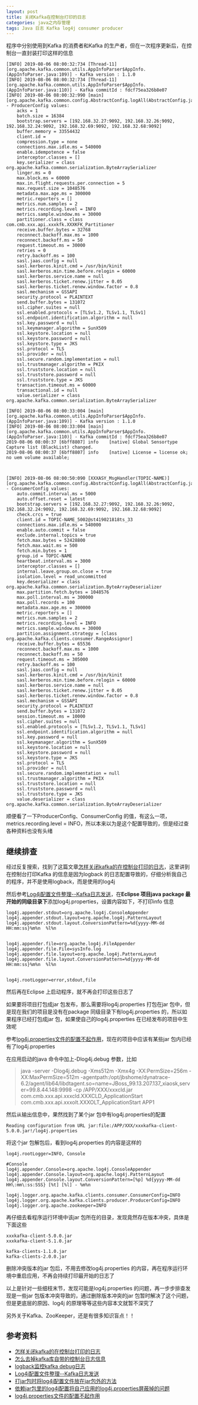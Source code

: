 ```yaml
---
layout: post
title: 关闭Kafka在控制台打印的日志
categories: java之内存管理 
tags: Java 日志 Kafka log4j consumer producer 
---
```


程序中分别使用到Kafka 的消费者和Kafka 的生产者，但在一次程序更新后，在控制台一直封装打印这样的信息

```
[INFO] 2019-08-06 08:00:32:734 [Thread-11] [org.apache.kafka.common.utils.AppInfoParser$AppInfo.(AppInfoParser.java:109)] - Kafka version : 1.1.0
[INFO] 2019-08-06 08:00:32:734 [Thread-11] [org.apache.kafka.common.utils.AppInfoParser$AppInfo.(AppInfoParser.java:110)] - Kafka commitId : fdcf75ea326b8e07
[INFO] 2019-08-06 08:00:32:990 [main] [org.apache.kafka.common.config.AbstractConfig.logAll(AbstractConfig.java:279)] - ProducerConfig values: 
	acks = 1
	batch.size = 16384
	bootstrap.servers = [192.168.32.27:9092, 192.168.32.26:9092, 192.168.32.24:9092, 192.168.32.69:9092, 192.168.32.68:9092]
	buffer.memory = 33554432
	client.id = 
	compression.type = none
	connections.max.idle.ms = 540000
	enable.idempotence = false
	interceptor.classes = []
	key.serializer = class org.apache.kafka.common.serialization.ByteArraySerializer
	linger.ms = 0
	max.block.ms = 60000
	max.in.flight.requests.per.connection = 5
	max.request.size = 1048576
	metadata.max.age.ms = 300000
	metric.reporters = []
	metrics.num.samples = 2
	metrics.recording.level = INFO
	metrics.sample.window.ms = 30000
	partitioner.class = class com.cmb.xxx.api.xxxkfk.XXXKFK_Partitioner
	receive.buffer.bytes = 32768
	reconnect.backoff.max.ms = 1000
	reconnect.backoff.ms = 50
	request.timeout.ms = 30000
	retries = 0
	retry.backoff.ms = 100
	sasl.jaas.config = null
	sasl.kerberos.kinit.cmd = /usr/bin/kinit
	sasl.kerberos.min.time.before.relogin = 60000
	sasl.kerberos.service.name = null
	sasl.kerberos.ticket.renew.jitter = 0.05
	sasl.kerberos.ticket.renew.window.factor = 0.8
	sasl.mechanism = GSSAPI
	security.protocol = PLAINTEXT
	send.buffer.bytes = 131072
	ssl.cipher.suites = null
	ssl.enabled.protocols = [TLSv1.2, TLSv1.1, TLSv1]
	ssl.endpoint.identification.algorithm = null
	ssl.key.password = null
	ssl.keymanager.algorithm = SunX509
	ssl.keystore.location = null
	ssl.keystore.password = null
	ssl.keystore.type = JKS
	ssl.protocol = TLS
	ssl.provider = null
	ssl.secure.random.implementation = null
	ssl.trustmanager.algorithm = PKIX
	ssl.truststore.location = null
	ssl.truststore.password = null
	ssl.truststore.type = JKS
	transaction.timeout.ms = 60000
	transactional.id = null
	value.serializer = class org.apache.kafka.common.serialization.ByteArraySerializer

[INFO] 2019-08-06 08:00:33:004 [main] [org.apache.kafka.common.utils.AppInfoParser$AppInfo.(AppInfoParser.java:109)] - Kafka version : 1.1.0
[INFO] 2019-08-06 08:00:33:004 [main] [org.apache.kafka.common.utils.AppInfoParser$AppInfo.(AppInfoParser.java:110)] - Kafka commitId : fdcf75ea326b8e07
2019-08-06 08:00:37 [6bff8807] info    [native] Global Sensortype Capture list (BlackList) changed.
2019-08-06 08:00:37 [6bff8807] info    [native] License = license ok; no uem volume available; 



[INFO] 2019-08-06 08:00:50:090 [XXXASY_MsgHandler(TOPIC-NAME)] [org.apache.kafka.common.config.AbstractConfig.logAll(AbstractConfig.java:279)] - ConsumerConfig values: 
	auto.commit.interval.ms = 5000
	auto.offset.reset = latest
	bootstrap.servers = [192.168.32.27:9092, 192.168.32.26:9092, 192.168.32.24:9092, 192.168.32.69:9092, 192.168.32.68:9092]
	check.crcs = true
	client.id = TOPIC-NAME_5002@st419021818ts_33
	connections.max.idle.ms = 540000
	enable.auto.commit = false
	exclude.internal.topics = true
	fetch.max.bytes = 52428800
	fetch.max.wait.ms = 500
	fetch.min.bytes = 1
	group.id = TOPIC-NAME
	heartbeat.interval.ms = 3000
	interceptor.classes = []
	internal.leave.group.on.close = true
	isolation.level = read_uncommitted
	key.deserializer = class org.apache.kafka.common.serialization.ByteArrayDeserializer
	max.partition.fetch.bytes = 1048576
	max.poll.interval.ms = 300000
	max.poll.records = 100
	metadata.max.age.ms = 300000
	metric.reporters = []
	metrics.num.samples = 2
	metrics.recording.level = INFO
	metrics.sample.window.ms = 30000
	partition.assignment.strategy = [class org.apache.kafka.clients.consumer.RangeAssignor]
	receive.buffer.bytes = 65536
	reconnect.backoff.max.ms = 1000
	reconnect.backoff.ms = 50
	request.timeout.ms = 305000
	retry.backoff.ms = 100
	sasl.jaas.config = null
	sasl.kerberos.kinit.cmd = /usr/bin/kinit
	sasl.kerberos.min.time.before.relogin = 60000
	sasl.kerberos.service.name = null
	sasl.kerberos.ticket.renew.jitter = 0.05
	sasl.kerberos.ticket.renew.window.factor = 0.8
	sasl.mechanism = GSSAPI
	security.protocol = PLAINTEXT
	send.buffer.bytes = 131072
	session.timeout.ms = 10000
	ssl.cipher.suites = null
	ssl.enabled.protocols = [TLSv1.2, TLSv1.1, TLSv1]
	ssl.endpoint.identification.algorithm = null
	ssl.key.password = null
	ssl.keymanager.algorithm = SunX509
	ssl.keystore.location = null
	ssl.keystore.password = null
	ssl.keystore.type = JKS
	ssl.protocol = TLS
	ssl.provider = null
	ssl.secure.random.implementation = null
	ssl.trustmanager.algorithm = PKIX
	ssl.truststore.location = null
	ssl.truststore.password = null
	ssl.truststore.type = JKS
	value.deserializer = class org.apache.kafka.common.serialization.ByteArrayDeserializer
```

顺便看了一下ProducerConfig、ConsumerConfig 的值，有这么一项，metrics.recording.level = INFO，所以本来以为是这个配置导致的，但是经过查各种资料也没有头绪

## 继续排查

经过反复搜索，找到了这篇文章[怎样关闭kafka的在控制台打印的日志](https://blog.csdn.net/zfc971023/article/details/87878246)，这里讲到在控制台打印Kafka 的信息是因为logback 的日志配置导致的，仔细分析我自己的程序，并不是使用logback，而是使用的log4j

然后参考[Log4j配置文件整理--Kafka日志发送](https://blog.csdn.net/weixin_33881041/article/details/87014778)，在**Eclipse 项目java package 最开始的同级目录下**添加log4j.properties，设置内容如下，不打印info 信息

```
log4j.appender.stdout=org.apache.log4j.ConsoleAppender
log4j.appender.stdout.layout=org.apache.log4j.PatternLayout
log4j.appender.stdout.layout.ConversionPattern=%d{yyyy-MM-dd HH:mm:ss}%m%n  %l%n


log4j.appender.file=org.apache.log4j.FileAppender
log4j.appender.file.File=sysInfo.log
log4j.appender.file.layout=org.apache.log4j.PatternLayout
log4j.appender.file.layout.ConversionPattern=%d{yyyy-MM-dd HH:mm:ss}%m%n  %l%n


log4j.rootLogger=error,stdout,file
```

然后再在Eclipse 上启动程序，就不再会打印这些日志了

如果要将项目打包成jar 包发布，那么需要将log4j.properties 打包在jar 包中，但是现在我们的项目是没有在package 同级目录下有log4j.properties 的，所以如果程序已经打包成jar 包，如果使自己的log4j.properties 在已经发布的项目中生效呢

参考[log4j.properties文件的配置不起作用](https://blog.csdn.net/u013870094/article/details/79707979)，现在的项目中应该有某些jar 包内已经有了log4j.properties

在应用启动的java 命令中加上-Dlog4j.debug 参数，比如

>java -server -Dlog4j.debug -Xms512m -Xmx4g -XX:PermSize=256m -XX:MaxPermSize=512m -agentpath:/opt/jbshome/dynatrace-6.2/agent/lib64/libdtagent.so=name=JBoss_99.13.207.137_xiaosk,server=99.8.44.148:9998 -cp /APP/XXX/xxxcld.jar com.cmb.xxx.api.xxxcld.XXXCLD_ApplicationStart com.cmb.xxx.api.xxxolt.XXXOLT_ApplicationStart APP1

然后从输出信息中，果然找到了某个jar 包中有log4j.properties的配置

```
Reading configuration from URL jar:file:/APP/XXX/xxxkafka-client-5.0.0.jar!/log4j.properties
```

将这个jar 包解包后，看到log4j.properties 的内容是这样的

```
log4j.rootLogger=INFO, Console

#Console
log4j.appender.Console=org.apache.log4j.ConsoleAppender
log4j.appender.Console.layout=org.apache.log4j.PatternLayout
log4j.appender.Console.layout.ConversionPattern=[%p] %d{yyyy-MM-dd HH\:mm\:ss:SSS} [%t] [%l] - %m%n

log4j.logger.org.apache.kafka.clients.consumer.ConsumerConfig=INFO
log4j.logger.org.apache.kafka.clients.producer.ProducerConfig=INFO
log4j.logger.org.apache.zookeeper=INFO
```

再仔细去看程序运行环境中该jar 包所在的目录，发现竟然存在版本冲突，具体是下面这些

```
xxxkafka-client-5.0.0.jar
xxxkafka-client-5.1.0.jar

kafka-clients-1.1.0.jar
kafka-clients-2.0.0.jar
```

删除冲突版本的jar 包后，不用去修改log4j.properties 的内容，再在程序运行环境中重启应用，不再会持续打印最开始的日志了

以上是针对一些细枝末节，发现可能是log4j.properties 的问题，再一步步排查发现是一些jar 包版本冲突导致的，通过删除版本冲突的jar 包暂时解决了这个问题，但是更底层的原因、log4j 的原理等等这些内容本文就暂不深究了

另外关于Kafka、ZooKeeper，还是有很多知识盲点！！

## 参考资料

* [怎样关闭kafka的在控制台打印的日志](https://blog.csdn.net/zfc971023/article/details/87878246)
* [怎么去掉kafka库自带的控制台日志信息](https://bbs.csdn.net/topics/392157123)
* [logback监控kafka debug日志](https://blog.csdn.net/mantantan/article/details/81325829)
* [Log4j配置文件整理--Kafka日志发送](https://blog.csdn.net/weixin_33881041/article/details/87014778)
* [打jar包时将log4j配置文件放在jar包外的方法](https://free0007.iteye.com/blog/1577264)
* [依赖jar包里的log4j配置将自己应用的log4j.properties屏蔽掉的问题](https://blog.csdn.net/steve_gu2003/article/details/83191254)
* [log4j.properties文件的配置不起作用](https://blog.csdn.net/u013870094/article/details/79707979)

